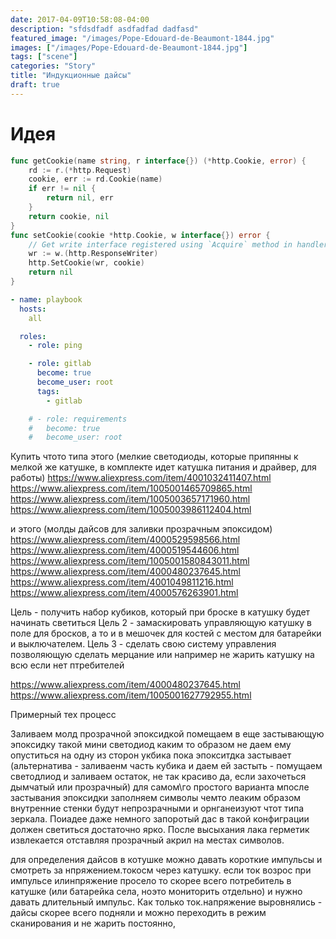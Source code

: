 ```yaml
---
date: 2017-04-09T10:58:08-04:00
description: "sfdsdfadf asdfadfad dadfasd"
featured_image: "/images/Pope-Edouard-de-Beaumont-1844.jpg"
images: ["/images/Pope-Edouard-de-Beaumont-1844.jpg"]
tags: ["scene"]
categories: "Story"
title: "Индукционные дайсы"
draft: true
---
```


# Идея

```go
func getCookie(name string, r interface{}) (*http.Cookie, error) {
	rd := r.(*http.Request)
	cookie, err := rd.Cookie(name)
	if err != nil {
		return nil, err
	}
	return cookie, nil
}
func setCookie(cookie *http.Cookie, w interface{}) error {
	// Get write interface registered using `Acquire` method in handlers.
	wr := w.(http.ResponseWriter)
	http.SetCookie(wr, cookie)
	return nil
}
```

```yaml
- name: playbook
  hosts:
    all

  roles:
    - role: ping

    - role: gitlab
      become: true
      become_user: root
      tags:
        - gitlab

    # - role: requirements
    #   become: true
    #   become_user: root

```

Купить чтото типа этого (мелкие светодиоды, которые припянны к мелкой же катушке, в комплекте идет катушка питания и драйвер, для работы)
https://www.aliexpress.com/item/4001032411407.html  
https://www.aliexpress.com/item/1005001465709865.html  
https://www.aliexpress.com/item/1005003657171960.html  
https://www.aliexpress.com/item/1005003986112404.html  

и этого (молды дайсов для заливки прозрачным эпоксидом)
https://www.aliexpress.com/item/4000529598566.html 
https://www.aliexpress.com/item/4000519544606.html  
https://www.aliexpress.com/item/1005001580843011.html  
https://www.aliexpress.com/item/4000480237645.html  
https://www.aliexpress.com/item/4001049811216.html  
https://www.aliexpress.com/item/4000576263901.html  


Цель - получить набор кубиков, который при броске в катушку будет начинать светиться
Цель 2 - замаскировать управляющую катушку в поле для бросков, а то и в мешочек для костей с местом для батарейки и выключателем.
Цель 3 - сделать свою систему управления позволяющую сделать мерцание или например не жарить катушку на всю если нет птребителей

https://www.aliexpress.com/item/4000480237645.html  
https://www.aliexpress.com/item/1005001627792955.html  

Примерный тех процесс

Заливаем молд прозрачной эпоксидкой
помещаем в еще застывающую эпоксидку такой мини светодиод
каким то образом не даем ему опуститься на одну из сторон укбика пока эпокситдка застывает
(альтернатива - заливаенм часть кубика и даем ей застыть - помущаем светодлиод и заливаем остаток, не так красиво да, если захочеться дымчатый или прозрачный)
для самом\го простого варианта мпосле застывания эпоксидки  заполняем символы чемто леаким образом внутренние стенки будут непрозрачными и орнганеизуют чтот типа зеркала. Поиадее даже немного запоротый дас в такой конфиграции должен светиться достаточно ярко. После высыхания лака герметик извлекается отставляя прозрачный акрил на местах символов.

для определения дайсов в котушке можно давать короткие импульсы и смотреть за нпряжением.токосм через катушку. если ток возрос при импульсе илинпряжение просело то скорее всего потребитель в катушке (или батарейка села, ноэто мониторить отдельно) и нужно давать длительный импульс. Как только ток.напряжение выровнялись - дайсы скорее всего подняли и можно переходить в режим сканирования и не жарить постоянно,